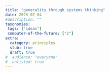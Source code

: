 ```yaml
---
title: "generality through systems thinking"
date: 2025-07-04
#description: ""
taxonomies:
 tags: ["ideas"]
 computer-of-the-future: ["2"]
extra:
  category: principles
  stub: true
  draft: true
#  audience: "everyone"
#  unlisted: true
---
```

